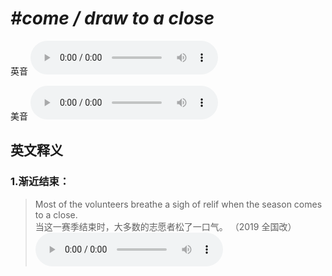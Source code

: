 # ***\#come / draw to a close*** 
英音
<audio src="./media/come to a close1_AAC.aac" controls="controls"></audio>

美音
<audio src="./media/come to a close2_AAC.aac" controls="controls"></audio>



  

英文释义
---
### 1.**渐近结束：**  

 > Most of the volunteers breathe a sigh of relif when the season comes to a close.  
 > 当这一赛季结束时，大多数的志愿者松了一口气。  （2019 全国改）  
<audio src="./media/Most of the volunteers breathe a sigh of relif when the2_AAC.aac" controls="controls"></audio>


